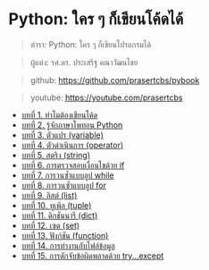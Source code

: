 # Python: ใคร ๆ ก็เขียนโค้ดได้
> ตำรา: Python: ใคร ๆ ก็เขียนโปรแกรมได้

> ผู้แต่ง: รศ.ดร. ประเสริฐ คณาวัฒนไชย

> github: https://github.com/prasertcbs/pybook

> youtube: https://youtube.com/prasertcbs

- [บทที่ 1. ทำไมต้องเขียนโค้ด](./Ch01_coding.ipynb)
- [บทที่ 2. รู้จักภาษาไพทอน Python](./Ch02_intro_to_python.ipynb)
- [บทที่ 3. ตัวแปร (variable)](./Ch03_variable.ipynb)
- [บทที่ 4. ตัวดำเนินการ (operator)](./Ch04_operators.ipynb)
- [บทที่ 5. สตริง (string)](./Ch05_string.ipynb)
- [บทที่ 6. การตรวจสอบเงื่อนไขด้วย if](./Ch06_if.ipynb)
- [บทที่ 7. การวนซ้ำแบบลูป while](./Ch07_while.ipynb)
- [บทที่ 8. การวนซ้ำแบบลูป for](./Ch08_for.ipynb)
- [บทที่ 9. ลิสต์ (list)](./Ch09_list.ipynb)
- [บทที่ 10. ทูเพิล (tuple)](./Ch10_tuple.ipynb)
- [บทที่ 11. ดิกชันนารี (dict)](./Ch11_dict.ipynb)
- [บทที่ 12. เซต (set)](./Ch12_set.ipynb)
- [บทที่ 13. ฟังก์ชัน (function)](./Ch13_function.ipynb)
- [บทที่ 14. การทำงานกับไฟล์ข้อมูล](./Ch14_file.ipynb)
- [บทที่ 15. การดักจับข้อผิดพลาดด้วย try...except](./Ch15_exception.ipynb)